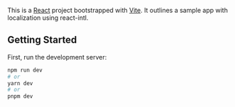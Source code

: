This is a [React](https://react.dev/) project bootstrapped with [Vite](https://vitejs.dev).
It outlines a sample app with localization using react-intl.

## Getting Started

First, run the development server:

```bash
npm run dev
# or
yarn dev
# or
pnpm dev
```
